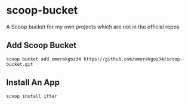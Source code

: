 # scoop-bucket
A Scoop bucket for my own projects which are not in the official repos  
  
## Add Scoop Bucket
```
scoop bucket add omerakgoz34 https://github.com/omerakgoz34/scoop-bucket.git
```

## Install An App
```
scoop install iftar
```
